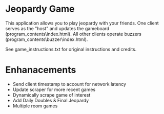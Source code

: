 # Jeopardy Game

This application allows you to play jeopardy with your friends. One client serves as the "host" and updates the gameboard (program_contents\index.html). All other clients operate buzzers (program_contents\buzzer\index.html).

See game_instructions.txt for original instructions and credits.

# Enhanacements

* Send client timestamp to account for network latency
* Update scraper for more recent games
* Dynamically scrape game of interest
* Add Daily Doubles & Final Jeopardy
* Multiple room games
